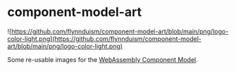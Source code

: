 # component-model-art

![https://github.com/flynnduism/component-model-art/blob/main/png/logo-color-light.png](https://github.com/flynnduism/component-model-art/blob/main/png/logo-color-light.png)

Some re-usable images for the [WebAssembly Component Model](https://github.com/WebAssembly/component-model).
